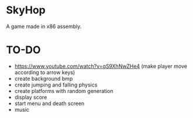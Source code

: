 # SkyHop
A game made in x86 assembly.

# TO-DO
- https://www.youtube.com/watch?v=qS9XhNwZHe4 (make player move according to arrow keys)
- create background bmp
- create jumping and falling physics
- create platforms with random generation
- display score
- start menu and death screen
- music
